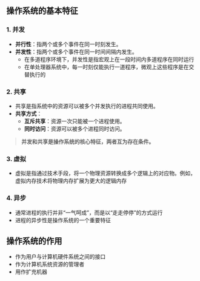 ## 操作系统的基本特征

### 1. **并发**

- **并行性**：指两个或多个事件在同一时刻发生。
- **并发性**：指两个或多个事件在同一时间间隔内发生。
  - 在多道程序环境下，并发性是指宏观上在一段时间内多道程序在同时运行
  - 在单处理器系统中，每一时刻仅能执行一道程序，微观上这些程序是在交替执行的

### 2. **共享**

- 共享是指系统中的资源可以被多个并发执行的进程共同使用。
- **共享方式**：
  - **互斥共享**：资源一次只能被一个进程使用。
  - **同时访问**：资源可以被多个进程同时访问。

> **并发和共享是操作系统的核心特征，两者互为存在条件。**

### 3. **虚拟**

- 虚拟是指通过技术手段，将一个物理资源转换成多个逻辑上的对应物。例如，虚拟内存技术将物理内存扩展为更大的逻辑内存

### 4. **异步**

- 通常进程的执行并非“一气呵成”，而是以“走走停停”的方式运行
- 进程的异步性是操作系统的一个重要特征

## 操作系统的作用

- 作为用户与计算机硬件系统之间的接口
- 作为计算机系统资源的管理者
- 用作扩充机器
